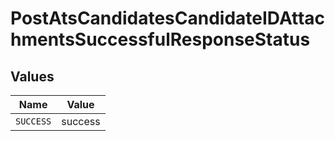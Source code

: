# PostAtsCandidatesCandidateIDAttachmentsSuccessfulResponseStatus


## Values

| Name      | Value     |
| --------- | --------- |
| `SUCCESS` | success   |